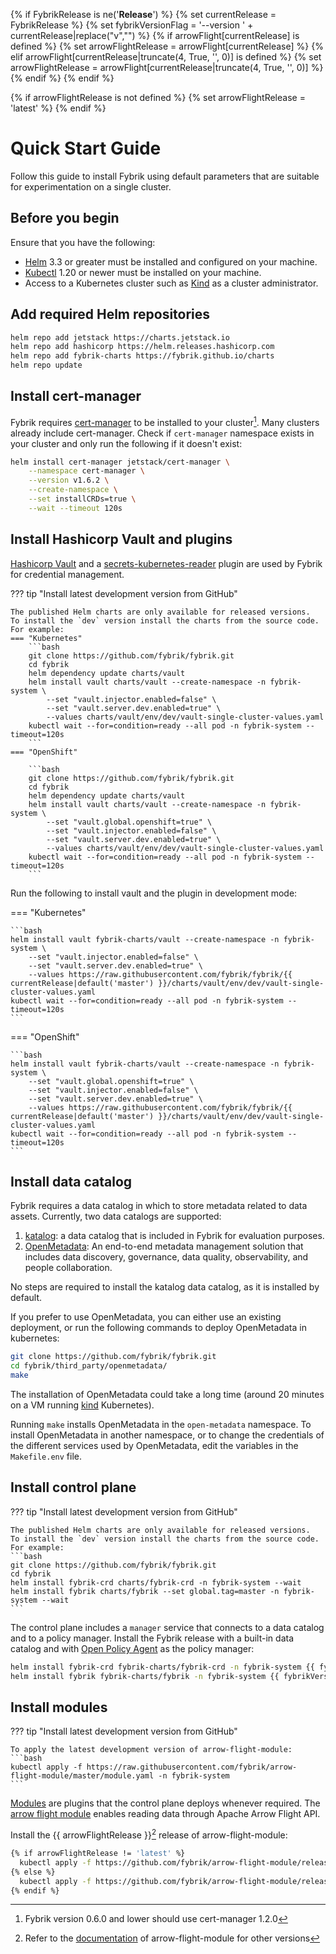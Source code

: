 {% if FybrikRelease is ne('__Release__') %}
    {% set currentRelease = FybrikRelease %}
    {% set fybrikVersionFlag = '--version ' + currentRelease|replace("v","") %}
    {% if arrowFlight[currentRelease]  is defined %}
         {% set arrowFlightRelease = arrowFlight[currentRelease] %}
    {% elif arrowFlight[currentRelease|truncate(4, True, '', 0)] is defined %}
        {% set arrowFlightRelease = arrowFlight[currentRelease|truncate(4, True, '', 0)] %}
    {% endif %}
{% endif %}

{% if arrowFlightRelease  is not defined %}
    {% set arrowFlightRelease = 'latest' %}
{% endif %}

# Quick Start Guide

Follow this guide to install Fybrik using default parameters that are suitable for experimentation on a single cluster.

<!-- For a full installation refer to the [full installation guide](./setup/install) instead. -->

## Before you begin

Ensure that you have the following:

- [Helm](https://helm.sh/) 3.3 or greater must be installed and configured on your machine.
- [Kubectl](https://kubernetes.io/docs/tasks/tools/install-kubectl/) 1.20 or newer must be installed on your machine.
- Access to a Kubernetes cluster such as [Kind](http://kind.sigs.k8s.io/) as a cluster administrator.


## Add required Helm repositories

```bash
helm repo add jetstack https://charts.jetstack.io
helm repo add hashicorp https://helm.releases.hashicorp.com
helm repo add fybrik-charts https://fybrik.github.io/charts
helm repo update
```

## Install cert-manager

Fybrik requires [cert-manager](https://cert-manager.io) to be installed to your cluster[^1]. 
Many clusters already include cert-manager. Check if `cert-manager` namespace exists in your cluster and only run the following if it doesn't exist:

```bash
helm install cert-manager jetstack/cert-manager \
    --namespace cert-manager \
    --version v1.6.2 \
    --create-namespace \
    --set installCRDs=true \
    --wait --timeout 120s
``` 

## Install Hashicorp Vault and plugins

[Hashicorp Vault](https://www.vaultproject.io/) and a [secrets-kubernetes-reader](https://github.com/fybrik/vault-plugin-secrets-kubernetes-reader) plugin are used by Fybrik for credential management.

??? tip "Install latest development version from GitHub"

    The published Helm charts are only available for released versions.
    To install the `dev` version install the charts from the source code.
    For example:
	=== "Kubernetes"
		```bash
		git clone https://github.com/fybrik/fybrik.git
		cd fybrik
		helm dependency update charts/vault
		helm install vault charts/vault --create-namespace -n fybrik-system \
			--set "vault.injector.enabled=false" \
			--set "vault.server.dev.enabled=true" \
			--values charts/vault/env/dev/vault-single-cluster-values.yaml
		kubectl wait --for=condition=ready --all pod -n fybrik-system --timeout=120s
		```
	=== "OpenShift"

		```bash
		git clone https://github.com/fybrik/fybrik.git
		cd fybrik
		helm dependency update charts/vault
		helm install vault charts/vault --create-namespace -n fybrik-system \
			--set "vault.global.openshift=true" \
			--set "vault.injector.enabled=false" \
			--set "vault.server.dev.enabled=true" \
			--values charts/vault/env/dev/vault-single-cluster-values.yaml
		kubectl wait --for=condition=ready --all pod -n fybrik-system --timeout=120s
	    ```


Run the following to install vault and the plugin in development mode:

=== "Kubernetes" 

    ```bash
    helm install vault fybrik-charts/vault --create-namespace -n fybrik-system \
        --set "vault.injector.enabled=false" \
        --set "vault.server.dev.enabled=true" \
        --values https://raw.githubusercontent.com/fybrik/fybrik/{{ currentRelease|default('master') }}/charts/vault/env/dev/vault-single-cluster-values.yaml
    kubectl wait --for=condition=ready --all pod -n fybrik-system --timeout=120s
    ```

=== "OpenShift"

    ```bash
    helm install vault fybrik-charts/vault --create-namespace -n fybrik-system \
        --set "vault.global.openshift=true" \
        --set "vault.injector.enabled=false" \
        --set "vault.server.dev.enabled=true" \
        --values https://raw.githubusercontent.com/fybrik/fybrik/{{ currentRelease|default('master') }}/charts/vault/env/dev/vault-single-cluster-values.yaml
    kubectl wait --for=condition=ready --all pod -n fybrik-system --timeout=120s
    ```

## Install data catalog

Fybrik requires a data catalog in which to store metadata related to data assets. Currently, two data catalogs are supported:

 1. [katalog](https://fybrik.io/dev/reference/katalog/): a data catalog that is included in Fybrik for evaluation purposes.
 2. [OpenMetadata](https://open-metadata.org/): An end-to-end metadata management solution that includes data discovery, governance, data quality, observability, and people collaboration.

No steps are required to install the katalog data catalog, as it is installed by default.

If you prefer to use OpenMetadata, you can either use an existing deployment, or run the following commands to deploy OpenMetadata in kubernetes:
```bash
git clone https://github.com/fybrik/fybrik.git
cd fybrik/third_party/openmetadata/
make
```

The installation of OpenMetadata could take a long time (around 20 minutes on a VM running [kind](https://kind.sigs.k8s.io/) Kubernetes).

Running `make` installs OpenMetadata in the `open-metadata` namespace. To install OpenMetadata in another namespace, or to change the credentials of the different services used by OpenMetadata, edit the variables in the `Makefile.env` file.

## Install control plane

??? tip "Install latest development version from GitHub"

    The published Helm charts are only available for released versions. 
    To install the `dev` version install the charts from the source code.
    For example:
    ```bash
    git clone https://github.com/fybrik/fybrik.git
    cd fybrik
    helm install fybrik-crd charts/fybrik-crd -n fybrik-system --wait
    helm install fybrik charts/fybrik --set global.tag=master -n fybrik-system --wait
    ```

The control plane includes a `manager` service that connects to a data catalog and to a policy manager. 
Install the Fybrik release with a built-in data catalog and with [Open Policy Agent](https://www.openpolicyagent.org) as the policy manager:

```bash
helm install fybrik-crd fybrik-charts/fybrik-crd -n fybrik-system {{ fybrikVersionFlag }} --wait
helm install fybrik fybrik-charts/fybrik -n fybrik-system {{ fybrikVersionFlag }}  --wait
```

## Install modules

??? tip "Install latest development version from GitHub"

    To apply the latest development version of arrow-flight-module:
    ```bash
    kubectl apply -f https://raw.githubusercontent.com/fybrik/arrow-flight-module/master/module.yaml -n fybrik-system
    ```

[Modules](../concepts/modules.md) are plugins that the control plane deploys whenever required. The [arrow flight module](https://github.com/fybrik/arrow-flight-module) enables reading data through Apache Arrow Flight API. 

Install the {{ arrowFlightRelease }}[^2] release of arrow-flight-module:

```bash
{% if arrowFlightRelease != 'latest' %}
  kubectl apply -f https://github.com/fybrik/arrow-flight-module/releases/download/{{ arrowFlightRelease }}/module.yaml -n fybrik-system
{% else %}
  kubectl apply -f https://github.com/fybrik/arrow-flight-module/releases/{{ arrowFlightRelease }}/download/module.yaml -n fybrik-system
{% endif %}
```

[^1]:Fybrik version 0.6.0 and lower should use cert-manager 1.2.0
[^2]: Refer to the [documentation](https://github.com/fybrik/arrow-flight-module/blob/master/README.md#register-as-a-fybrik-module) of arrow-flight-module for other versions
